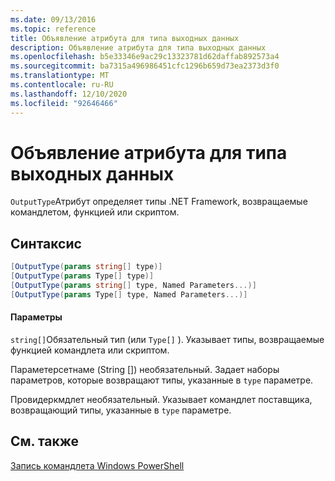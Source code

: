 ```yaml
---
ms.date: 09/13/2016
ms.topic: reference
title: Объявление атрибута для типа выходных данных
description: Объявление атрибута для типа выходных данных
ms.openlocfilehash: b5e33346e9ac29c13323781d62daffab892573a4
ms.sourcegitcommit: ba7315a496986451cfc1296b659d73ea2373d3f0
ms.translationtype: MT
ms.contentlocale: ru-RU
ms.lasthandoff: 12/10/2020
ms.locfileid: "92646466"
---
```

# <a name="outputtype-attribute-declaration"></a>Объявление атрибута для типа выходных данных

`OutputType`Атрибут определяет типы .NET Framework, возвращаемые командлетом, функцией или скриптом.

## <a name="syntax"></a>Синтаксис

```csharp
[OutputType(params string[] type)]
[OutputType(params Type[] type)]
[OutputType(params string[] type, Named Parameters...)]
[OutputType(params Type[] type, Named Parameters...)]
```

#### <a name="parameters"></a>Параметры

`string[]`Обязательный тип (или `Type[]` ). Указывает типы, возвращаемые функцией командлета или скриптом.

Параметерсетнаме (String []) необязательный. Задает наборы параметров, которые возвращают типы, указанные в `type` параметре.

Провидеркмдлет необязательный. Указывает командлет поставщика, возвращающий типы, указанные в `type` параметре.

## <a name="see-also"></a>См. также

[Запись командлета Windows PowerShell](./writing-a-windows-powershell-cmdlet.md)
